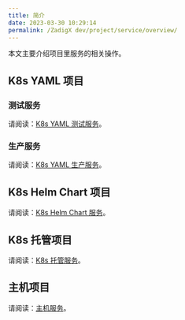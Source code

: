 ```yaml
---
title: 简介
date: 2023-03-30 10:29:14
permalink: /ZadigX dev/project/service/overview/
---
```


本文主要介绍项目里服务的相关操作。

## K8s YAML 项目

### 测试服务

请阅读：[K8s YAML 测试服务](/ZadigX%20dev/project/service/k8s/)。

### 生产服务 

请阅读：[K8s YAML 生产服务](/ZadigX%20dev/project/service/k8s/prod/)。

## K8s Helm Chart 项目

请阅读：[K8s Helm Chart 服务](/ZadigX%20dev/project/service/helm/chart/)。

## K8s 托管项目

请阅读：[K8s 托管服务](/ZadigX%20dev/project/service/k8s/host/)。

## 主机项目

请阅读：[主机服务](/ZadigX%20dev/project/service/vm/)。
